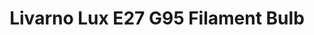 ---
date_added: 2021-07-25
model: HG06462A
vendor: Lidl
title: Livarno Lux E27 G95 Filament Bulb
category: light
supports: on/off, brightness
zigbeemodel: ['TS0501A','_TZ3000_nosnx7im']
compatible: [z2m]
mlink: https://www.lidl.com/
link: 
---